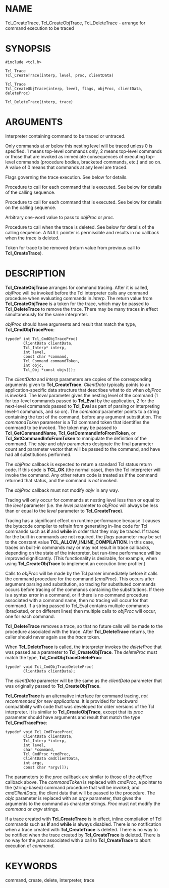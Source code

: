 # NAME

Tcl_CreateTrace, Tcl_CreateObjTrace, Tcl_DeleteTrace - arrange for
command execution to be traced

# SYNOPSIS

    #include <tcl.h>

    Tcl_Trace
    Tcl_CreateTrace(interp, level, proc, clientData)

    Tcl_Trace
    Tcl_CreateObjTrace(interp, level, flags, objProc, clientData, deleteProc)

    Tcl_DeleteTrace(interp, trace)

# ARGUMENTS

Interpreter containing command to be traced or untraced.

Only commands at or below this nesting level will be traced unless 0 is
specified. 1 means top-level commands only, 2 means top-level commands
or those that are invoked as immediate consequences of executing
top-level commands (procedure bodies, bracketed commands, etc.) and so
on. A value of 0 means that commands at any level are traced.

Flags governing the trace execution. See below for details.

Procedure to call for each command that is executed. See below for
details of the calling sequence.

Procedure to call for each command that is executed. See below for
details on the calling sequence.

Arbitrary one-word value to pass to *objProc* or *proc*.

Procedure to call when the trace is deleted. See below for details of
the calling sequence. A NULL pointer is permissible and results in no
callback when the trace is deleted.

Token for trace to be removed (return value from previous call to
**Tcl_CreateTrace**).

# DESCRIPTION

**Tcl_CreateObjTrace** arranges for command tracing. After it is called,
*objProc* will be invoked before the Tcl interpreter calls any command
procedure when evaluating commands in *interp*. The return value from
**Tcl_CreateObjTrace** is a token for the trace, which may be passed to
**Tcl_DeleteTrace** to remove the trace. There may be many traces in
effect simultaneously for the same interpreter.

*objProc* should have arguments and result that match the type,
**Tcl_CmdObjTraceProc**:

    typedef int Tcl_CmdObjTraceProc(
            ClientData clientData,
            Tcl_Interp* interp,
            int level,
            const char *command,
            Tcl_Command commandToken,
            int objc,
            Tcl_Obj *const objv[]);

The *clientData* and *interp* parameters are copies of the corresponding
arguments given to **Tcl_CreateTrace**. *ClientData* typically points to
an application-specific data structure that describes what to do when
*objProc* is invoked. The *level* parameter gives the nesting level of
the command (1 for top-level commands passed to **Tcl_Eval** by the
application, 2 for the next-level commands passed to **Tcl_Eval** as
part of parsing or interpreting level-1 commands, and so on). The
*command* parameter points to a string containing the text of the
command, before any argument substitution. The *commandToken* parameter
is a Tcl command token that identifies the command to be invoked. The
token may be passed to **Tcl_GetCommandName**,
**Tcl_GetCommandInfoFromToken**, or **Tcl_SetCommandInfoFromToken** to
manipulate the definition of the command. The *objc* and *objv*
parameters designate the final parameter count and parameter vector that
will be passed to the command, and have had all substitutions performed.

The *objProc* callback is expected to return a standard Tcl status
return code. If this code is **TCL_OK** (the normal case), then the Tcl
interpreter will invoke the command. Any other return code is treated as
if the command returned that status, and the command is *not* invoked.

The *objProc* callback must not modify *objv* in any way.

Tracing will only occur for commands at nesting level less than or equal
to the *level* parameter (i.e. the *level* parameter to *objProc* will
always be less than or equal to the *level* parameter to
**Tcl_CreateTrace**).

Tracing has a significant effect on runtime performance because it
causes the bytecode compiler to refrain from generating in-line code for
Tcl commands such as **if** and **while** in order that they may be
traced. If traces for the built-in commands are not required, the
*flags* parameter may be set to the constant value
**TCL_ALLOW_INLINE_COMPILATION**. In this case, traces on built-in
commands may or may not result in trace callbacks, depending on the
state of the interpreter, but run-time performance will be improved
significantly. (This functionality is desirable, for example, when using
**Tcl_CreateObjTrace** to implement an execution time profiler.)

Calls to *objProc* will be made by the Tcl parser immediately before it
calls the command procedure for the command (*cmdProc*). This occurs
after argument parsing and substitution, so tracing for substituted
commands occurs before tracing of the commands containing the
substitutions. If there is a syntax error in a command, or if there is
no command procedure associated with a command name, then no tracing
will occur for that command. If a string passed to Tcl_Eval contains
multiple commands (bracketed, or on different lines) then multiple calls
to *objProc* will occur, one for each command.

**Tcl_DeleteTrace** removes a trace, so that no future calls will be
made to the procedure associated with the trace. After
**Tcl_DeleteTrace** returns, the caller should never again use the
*trace* token.

When **Tcl_DeleteTrace** is called, the interpreter invokes the
*deleteProc* that was passed as a parameter to **Tcl_CreateObjTrace**.
The *deleteProc* must match the type, **Tcl_CmdObjTraceDeleteProc**:

    typedef void Tcl_CmdObjTraceDeleteProc(
            ClientData clientData);

The *clientData* parameter will be the same as the *clientData*
parameter that was originally passed to **Tcl_CreateObjTrace**.

**Tcl_CreateTrace** is an alternative interface for command tracing,
*not recommended for new applications*. It is provided for backward
compatibility with code that was developed for older versions of the Tcl
interpreter. It is similar to **Tcl_CreateObjTrace**, except that its
*proc* parameter should have arguments and result that match the type
**Tcl_CmdTraceProc**:

    typedef void Tcl_CmdTraceProc(
            ClientData clientData,
            Tcl_Interp *interp,
            int level,
            char *command,
            Tcl_CmdProc *cmdProc,
            ClientData cmdClientData,
            int argc,
            const char *argv[]);

The parameters to the *proc* callback are similar to those of the
*objProc* callback above. The *commandToken* is replaced with *cmdProc*,
a pointer to the (string-based) command procedure that will be invoked;
and *cmdClientData*, the client data that will be passed to the
procedure. The *objc* parameter is replaced with an *argv* parameter,
that gives the arguments to the command as character strings. *Proc*
must not modify the *command* or *argv* strings.

If a trace created with **Tcl_CreateTrace** is in effect, inline
compilation of Tcl commands such as **if** and **while** is always
disabled. There is no notification when a trace created with
**Tcl_CreateTrace** is deleted. There is no way to be notified when the
trace created by **Tcl_CreateTrace** is deleted. There is no way for the
*proc* associated with a call to **Tcl_CreateTrace** to abort execution
of *command*.

# KEYWORDS

command, create, delete, interpreter, trace
